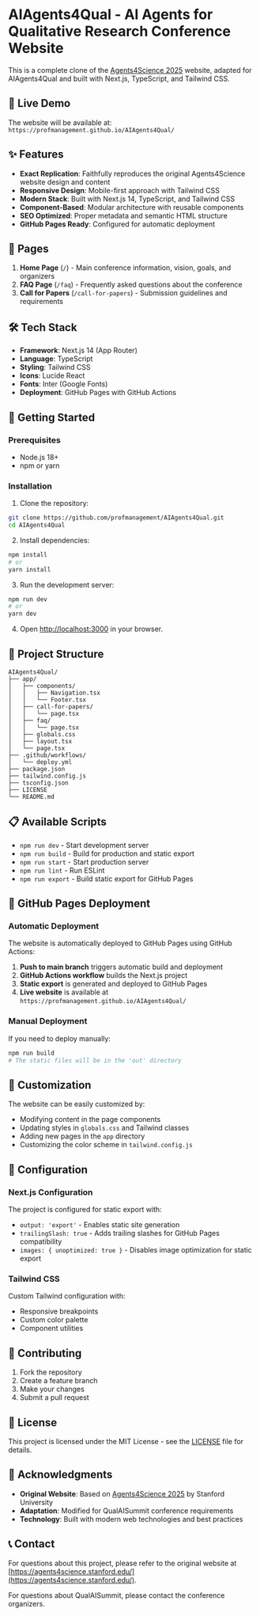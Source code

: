 # AIAgents4Qual - AI Agents for Qualitative Research Conference Website

This is a complete clone of the [Agents4Science 2025](https://agents4science.stanford.edu/) website, adapted for AIAgents4Qual and built with Next.js, TypeScript, and Tailwind CSS.

## 🚀 Live Demo

The website will be available at: `https://profmanagement.github.io/AIAgents4Qual/`

## ✨ Features

- **Exact Replication**: Faithfully reproduces the original Agents4Science website design and content
- **Responsive Design**: Mobile-first approach with Tailwind CSS
- **Modern Stack**: Built with Next.js 14, TypeScript, and Tailwind CSS
- **Component-Based**: Modular architecture with reusable components
- **SEO Optimized**: Proper metadata and semantic HTML structure
- **GitHub Pages Ready**: Configured for automatic deployment

## 📄 Pages

1. **Home Page** (`/`) - Main conference information, vision, goals, and organizers
2. **FAQ Page** (`/faq`) - Frequently asked questions about the conference
3. **Call for Papers** (`/call-for-papers`) - Submission guidelines and requirements

## 🛠️ Tech Stack

- **Framework**: Next.js 14 (App Router)
- **Language**: TypeScript
- **Styling**: Tailwind CSS
- **Icons**: Lucide React
- **Fonts**: Inter (Google Fonts)
- **Deployment**: GitHub Pages with GitHub Actions

## 🚀 Getting Started

### Prerequisites

- Node.js 18+ 
- npm or yarn

### Installation

1. Clone the repository:
```bash
git clone https://github.com/profmanagement/AIAgents4Qual.git
cd AIAgents4Qual
```

2. Install dependencies:
```bash
npm install
# or
yarn install
```

3. Run the development server:
```bash
npm run dev
# or
yarn dev
```

4. Open [http://localhost:3000](http://localhost:3000) in your browser.

## 📁 Project Structure

```
AIAgents4Qual/
├── app/
│   ├── components/
│   │   ├── Navigation.tsx
│   │   └── Footer.tsx
│   ├── call-for-papers/
│   │   └── page.tsx
│   ├── faq/
│   │   └── page.tsx
│   ├── globals.css
│   ├── layout.tsx
│   └── page.tsx
├── .github/workflows/
│   └── deploy.yml
├── package.json
├── tailwind.config.js
├── tsconfig.json
├── LICENSE
└── README.md
```

## 📋 Available Scripts

- `npm run dev` - Start development server
- `npm run build` - Build for production and static export
- `npm run start` - Start production server
- `npm run lint` - Run ESLint
- `npm run export` - Build static export for GitHub Pages

## 🚀 GitHub Pages Deployment

### Automatic Deployment

The website is automatically deployed to GitHub Pages using GitHub Actions:

1. **Push to main branch** triggers automatic build and deployment
2. **GitHub Actions workflow** builds the Next.js project
3. **Static export** is generated and deployed to GitHub Pages
4. **Live website** is available at `https://profmanagement.github.io/AIAgents4Qual/`

### Manual Deployment

If you need to deploy manually:

```bash
npm run build
# The static files will be in the 'out' directory
```

## 🎨 Customization

The website can be easily customized by:

- Modifying content in the page components
- Updating styles in `globals.css` and Tailwind classes
- Adding new pages in the `app` directory
- Customizing the color scheme in `tailwind.config.js`

## 🔧 Configuration

### Next.js Configuration

The project is configured for static export with:
- `output: 'export'` - Enables static site generation
- `trailingSlash: true` - Adds trailing slashes for GitHub Pages compatibility
- `images: { unoptimized: true }` - Disables image optimization for static export

### Tailwind CSS

Custom Tailwind configuration with:
- Responsive breakpoints
- Custom color palette
- Component utilities

## 🤝 Contributing

1. Fork the repository
2. Create a feature branch
3. Make your changes
4. Submit a pull request

## 📄 License

This project is licensed under the MIT License - see the [LICENSE](LICENSE) file for details.

## 🙏 Acknowledgments

- **Original Website**: Based on [Agents4Science 2025](https://agents4science.stanford.edu/) by Stanford University
- **Adaptation**: Modified for QualAISummit conference requirements
- **Technology**: Built with modern web technologies and best practices

## 📞 Contact

For questions about this project, please refer to the original website at [https://agents4science.stanford.edu/](https://agents4science.stanford.edu/).

For questions about QualAISummit, please contact the conference organizers.
